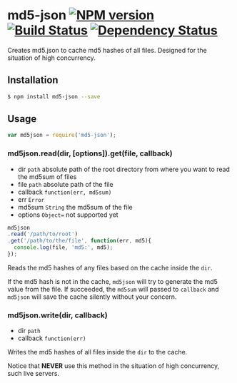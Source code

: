 # md5-json [![NPM version](https://badge.fury.io/js/md5-json.svg)](http://badge.fury.io/js/md5-json) [![Build Status](https://travis-ci.org/kaelzhang/node-md5-json.svg?branch=master)](https://travis-ci.org/kaelzhang/node-md5-json) [![Dependency Status](https://gemnasium.com/kaelzhang/node-md5-json.svg)](https://gemnasium.com/kaelzhang/node-md5-json)

Creates md5.json to cache md5 hashes of all files. Designed for the situation of high concurrency.

## Installation

```bash
$ npm install md5-json --save
```

## Usage

```js
var md5json = require('md5-json');
```

### md5json.read(dir, [options]).get(file, callback)

- dir `path` absolute path of the root directory from where you want to read the md5sum of files
- file `path` absolute path of the file
- callback `function(err, md5sum)`
- err `Error`
- md5sum `String` the md5sum of the file
- options `Object=` not supported yet

```js
md5json
.read('/path/to/root')
.get('/path/to/the/file', function(err, md5){
  console.log(file, 'md5:', md5);
});
```

Reads the md5 hashes of any files based on the cache inside the `dir`. 

If the md5 hash is not in the cache, `md5json` will try to generate the md5 value from the file. If succeeded, the `md5sum` will passed to `callback` and `md5json` will save the cache silently without your concern.


### md5json.write(dir, callback)

- dir `path`
- callback `function(err)`

Writes the md5 hashes of all files inside the `dir` to the cache.

Notice that **NEVER** use this method in the situation of high concurrency, such live servers.
